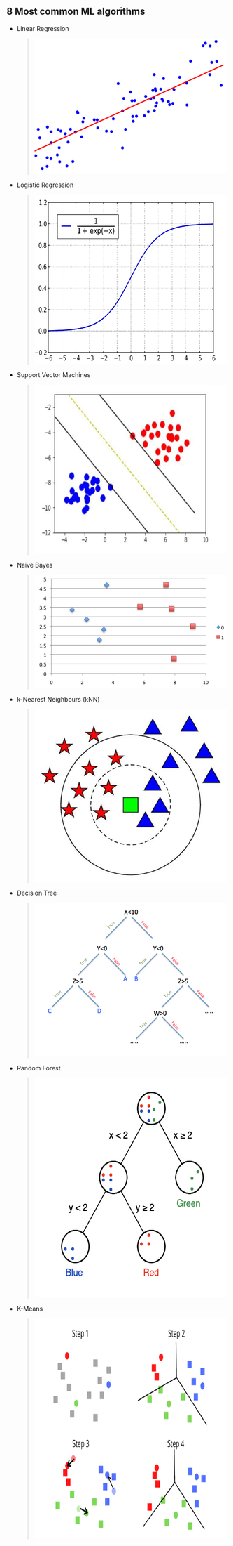 ## 8 Most common ML algorithms
* Linear Regression
  > ![linear regression model](/images/linear_regression.png)
* Logistic Regression
  > <img alt="logistic regression model" src="/images/logistic-regression.png" width="550px" height="385px" />
* Support Vector Machines
  > <img alt="SVM model" src="/images/svm.jpeg" width="550px" height="385px" />
* Naive Bayes
  > ![NV model](/images/naive_bayes.png)
* k-Nearest Neighbours (kNN)
  > ![knn model](/images/knn.png)
* Decision Tree
  > ![decison tree model](/images/decision_tree.png)
* Random Forest
  > <img alt="random forest model" src="/images/random_forest.png" width="550px" height="500px" />
* K-Means
  > <img alt="k means model" src="/images/kmeans.png" width="625px" height="500px" />

